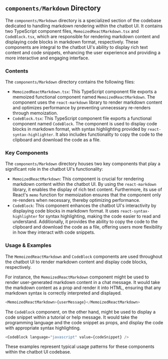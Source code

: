 
## `components/Markdown` Directory

The `components/Markdown` directory is a specialized section of the codebase dedicated to handling markdown rendering within the chatbot UI. It contains two TypeScript component files, `MemoizedReactMarkdown.tsx` and `CodeBlock.tsx`, which are responsible for rendering markdown content and displaying code blocks in markdown format, respectively. These components are integral to the chatbot UI's ability to display rich text content and code snippets, enhancing the user experience and providing a more interactive and engaging interface.

### Contents

The `components/Markdown` directory contains the following files:

- `MemoizedReactMarkdown.tsx`: This TypeScript component file exports a memoized functional component named `MemoizedReactMarkdown`. The component uses the `react-markdown` library to render markdown content and optimizes performance by preventing unnecessary re-renders through memoization.
- `CodeBlock.tsx`: This TypeScript component file exports a functional component named `CodeBlock`. The component is used to display code blocks in markdown format, with syntax highlighting provided by `react-syntax-highlighter`. It also includes functionality to copy the code to the clipboard and download the code as a file.

### Key Components

The `components/Markdown` directory houses two key components that play a significant role in the chatbot UI's functionality:

- `MemoizedReactMarkdown`: This component is crucial for rendering markdown content within the chatbot UI. By using the `react-markdown` library, it enables the display of rich text content. Furthermore, its use of React's `memo` function for memoization ensures that the component only re-renders when necessary, thereby optimizing performance.
- `CodeBlock`: This component enhances the chatbot UI's interactivity by displaying code blocks in markdown format. It uses `react-syntax-highlighter` for syntax highlighting, making the code easier to read and understand. Additionally, it provides the ability to copy the code to the clipboard and download the code as a file, offering users more flexibility in how they interact with code snippets.

### Usage & Examples

The `MemoizedReactMarkdown` and `CodeBlock` components are used throughout the chatbot UI to render markdown content and display code blocks, respectively.

For instance, the `MemoizedReactMarkdown` component might be used to render user-generated markdown content in a chat message. It would take the markdown content as a prop and render it into HTML, ensuring that any markdown syntax is correctly interpreted and displayed.

```typescript
<MemoizedReactMarkdown>{userMessage}</MemoizedReactMarkdown>
```

The `CodeBlock` component, on the other hand, might be used to display a code snippet within a tutorial or help message. It would take the programming language and the code snippet as props, and display the code with appropriate syntax highlighting.

```typescript
<CodeBlock language="javascript" value={codeSnippet} />
```

These examples represent typical usage patterns for these components within the chatbot UI codebase.

